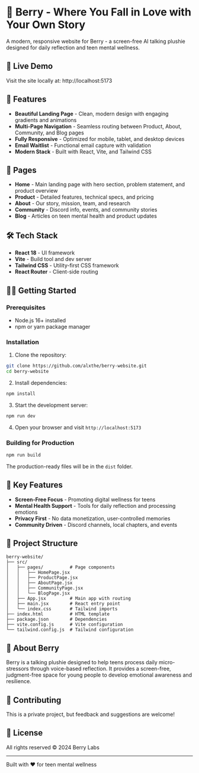 # 🍓 Berry - Where You Fall in Love with Your Own Story

A modern, responsive website for Berry - a screen-free AI talking plushie designed for daily reflection and teen mental wellness.

## 🚀 Live Demo

Visit the site locally at: http://localhost:5173

## 🎨 Features

- **Beautiful Landing Page** - Clean, modern design with engaging gradients and animations
- **Multi-Page Navigation** - Seamless routing between Product, About, Community, and Blog pages
- **Fully Responsive** - Optimized for mobile, tablet, and desktop devices
- **Email Waitlist** - Functional email capture with validation
- **Modern Stack** - Built with React, Vite, and Tailwind CSS

## 📄 Pages

- **Home** - Main landing page with hero section, problem statement, and product overview
- **Product** - Detailed features, technical specs, and pricing
- **About** - Our story, mission, team, and research
- **Community** - Discord info, events, and community stories
- **Blog** - Articles on teen mental health and product updates

## 🛠️ Tech Stack

- **React 18** - UI framework
- **Vite** - Build tool and dev server
- **Tailwind CSS** - Utility-first CSS framework
- **React Router** - Client-side routing

## 🏃‍♂️ Getting Started

### Prerequisites

- Node.js 16+ installed
- npm or yarn package manager

### Installation

1. Clone the repository:
```bash
git clone https://github.com/alxthe/berry-website.git
cd berry-website
```

2. Install dependencies:
```bash
npm install
```

3. Start the development server:
```bash
npm run dev
```

4. Open your browser and visit `http://localhost:5173`

### Building for Production

```bash
npm run build
```

The production-ready files will be in the `dist` folder.

## 🌟 Key Features

- **Screen-Free Focus** - Promoting digital wellness for teens
- **Mental Health Support** - Tools for daily reflection and processing emotions
- **Privacy First** - No data monetization, user-controlled memories
- **Community Driven** - Discord channels, local chapters, and events

## 📝 Project Structure

```
berry-website/
├── src/
│   ├── pages/          # Page components
│   │   ├── HomePage.jsx
│   │   ├── ProductPage.jsx
│   │   ├── AboutPage.jsx
│   │   ├── CommunityPage.jsx
│   │   └── BlogPage.jsx
│   ├── App.jsx         # Main app with routing
│   ├── main.jsx        # React entry point
│   └── index.css       # Tailwind imports
├── index.html          # HTML template
├── package.json        # Dependencies
├── vite.config.js      # Vite configuration
└── tailwind.config.js  # Tailwind configuration
```

## 💼 About Berry

Berry is a talking plushie designed to help teens process daily micro-stressors through voice-based reflection. It provides a screen-free, judgment-free space for young people to develop emotional awareness and resilience.

## 🤝 Contributing

This is a private project, but feedback and suggestions are welcome!

## 📄 License

All rights reserved © 2024 Berry Labs

---

Built with ❤️ for teen mental wellness
